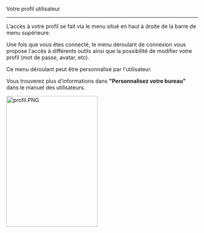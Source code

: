 Votre profil utilisateur

---

L'accès à votre profil se fait via le menu situé en haut à droite de la barre de menu supérieure.

Une fois que vous êtes connecté, le menu déroulant de connexion vous propose l'accès à différents outils ainsi que la possibilité de modifier votre profil \(mot de passe, avatar, etc\).

Ce menu déroulant peut être personnalisé par l'utilisateur.

Vous trouverez plus d'informations dans **"Personnalisez votre bureau"** dans le manuel des utilisateurs.

<img style="max-width: 100%" src="http://www.claroline.net/uploads/custom/images/1769.png" alt="profil.PNG" width="240" height="344">